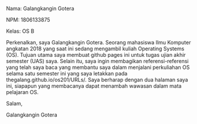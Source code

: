 Nama: Galangkangin Gotera

NPM: 1806133875

Kelas: OS B

Perkenalkan, saya Galangkangin Gotera. Seorang mahasiswa Ilmu Komputer angkatan 2018 yang saat ini sedang mengambil kuliah Operating Systems (OS). Tujuan utama saya membuat github pages ini untuk tugas ujian akhir semester (UAS) saya. Selain itu, saya ingin membagikan referensi-referensi yang telah saya baca yang membantu saya dalam menjalani perkuliahan OS selama satu semester ini yang saya letakkan pada thegalang.github.io/os201/URLs/. Saya berharap dengan dua halaman saya ini, siapapun yang membacanya dapat menambah wawasan dalam mata pelajaran OS. 

Salam,

Galangkangin Gotera